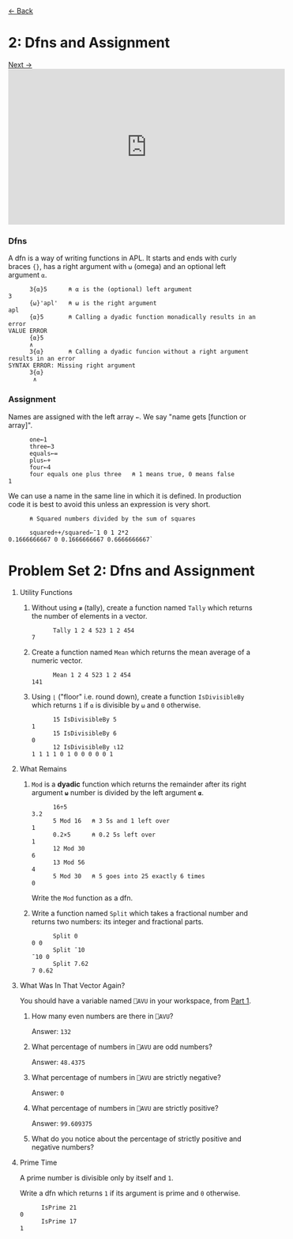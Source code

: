 <title>Dfns and Assignment - Learn Dyalog APL</title>
<body>
<div id="navbar">
<a id="back" href="?p=1">← Back</a>
<h1 id="navtitle">2: Dfns and Assignment</h1>
<a id="next" href="?p=3">Next →</a>
</div>

<div align="center">
<iframe width="560" height="315" src="https://www.youtube.com/embed/A8xNTh8_F9g" frameborder="0" allow="accelerometer; autoplay; encrypted-media; gyroscope; picture-in-picture" allowfullscreen></iframe>
</div>

### Dfns
A dfn is a way of writing functions in APL. It starts and ends with curly braces `{}`, has a right argument with `⍵` (omega) and an optional left argument `⍺`.

```APL
      3{⍺}5      ⍝ ⍺ is the (optional) left argument
3     
      {⍵}'apl'   ⍝ ⍵ is the right argument
apl      
      {⍺}5       ⍝ Calling a dyadic function monadically results in an error
VALUE ERROR
      {⍺}5
      ∧            
      3{⍺}       ⍝ Calling a dyadic funcion without a right argument results in an error
SYNTAX ERROR: Missing right argument
      3{⍺}
       ∧
```

### Assignment
Names are assigned with the left array `←`. We say "name gets [function or array]".

```APL
      one←1      
      three←3      
      equals←=      
      plus←+      
      four←4      
      four equals one plus three   ⍝ 1 means true, 0 means false
1
```

We can use a name in the same line in which it is defined. In production code it is best to avoid this unless an expression is very short.
```APL
      ⍝ Squared numbers divided by the sum of squares 
      
      squared÷+/squared←¯1 0 1 2*2 
0.1666666667 0 0.1666666667 0.6666666667`
```
# Problem Set 2: Dfns and Assignment
1. Utility Functions
    1. Without using `≢` (tally), create a function named `Tally` which returns the number of elements in a vector.
    
        ```APL
              Tally 1 2 4 523 1 2 454
        7
        ```
        
    2. Create a function named `Mean` which returns the mean average of a numeric vector.

        ```APL
              Mean 1 2 4 523 1 2 454
        141
        ```
        
    3. Using `⌊` ("floor" i.e. round down), create a function `IsDivisibleBy` which returns `1` if `⍺` is divisible by `⍵` and `0` otherwise.
    
        ```APL
              15 IsDivisibleBy 5
        1        
              15 IsDivisibleBy 6
        0       
              12 IsDivisibleBy ⍳12
        1 1 1 1 0 1 0 0 0 0 0 1
        ```
        
2. What Remains
    1. `Mod` is a **dyadic** function which returns the remainder after its right argument **`⍵`** number is divided by the left argument **`⍺`**.
    
        ```APL
              16÷5  
        3.2              
              5 Mod 16   ⍝ 3 5s and 1 left over
        1              
              0.2×5      ⍝ 0.2 5s left over
        1              
              12 Mod 30
        6        
              13 Mod 56
        4        
              5 Mod 30   ⍝ 5 goes into 25 exactly 6 times      
        0       
        ```
        
        Write the `Mod` function as a dfn.
    2. Write a function named `Split` which takes a fractional number and returns two numbers: its integer and fractional parts.
    
        ```APL
              Split 0
        0 0        
              Split ¯10
        ¯10 0        
              Split 7.62
        7 0.62
        ```
        
3. What Was In That Vector Again?

    You should have a variable named `⎕AVU` in your workspace, from [Part 1](https://problems.tryapl.org/intro.html).
    
    1. How many even numbers are there in `⎕AVU`?
    
        Answer: `132`
        
    2. What percentage of numbers in `⎕AVU` are odd numbers?
    
        Answer: `48.4375`
        
    3. What percentage of numbers in `⎕AVU` are strictly negative?
    
        Answer: `0`
        
    4. What percentage of numbers in `⎕AVU` are strictly positive?
    
        Answer: `99.609375`
        
    5. What do you notice about the percentage of strictly positive and negative numbers?
    
4. Prime Time

    A prime number is divisible only by itself and `1`.
    
    Write a dfn which returns `1` if its argument is prime and `0` otherwise.
    
    ```APL
          IsPrime 21
    0
          IsPrime 17
    1
    ```
